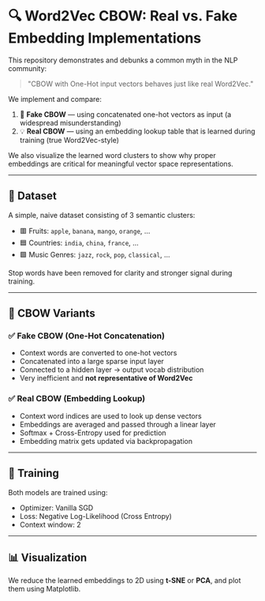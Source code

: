 # 🔍 Word2Vec CBOW: Real vs. Fake Embedding Implementations

This repository demonstrates and debunks a common myth in the NLP community:  
> "CBOW with One-Hot input vectors behaves just like real Word2Vec."

We implement and compare:
1. 🧠 **Fake CBOW** — using concatenated one-hot vectors as input (a widespread misunderstanding)
2. 💡 **Real CBOW** — using an embedding lookup table that is learned during training (true Word2Vec-style)

We also visualize the learned word clusters to show why proper embeddings are critical for meaningful vector space representations.

---

## 📁 Dataset

A simple, naive dataset consisting of 3 semantic clusters:
- 🟥 Fruits: `apple`, `banana`, `mango`, `orange`, ...
- 🟦 Countries: `india`, `china`, `france`, ...
- 🟩 Music Genres: `jazz`, `rock`, `pop`, `classical`, ...

Stop words have been removed for clarity and stronger signal during training.

---

## 🧪 CBOW Variants

### ✅ Fake CBOW (One-Hot Concatenation)

- Context words are converted to one-hot vectors
- Concatenated into a large sparse input layer
- Connected to a hidden layer → output vocab distribution
- Very inefficient and **not representative of Word2Vec**

### ✅ Real CBOW (Embedding Lookup)

- Context word indices are used to look up dense vectors
- Embeddings are averaged and passed through a linear layer
- Softmax + Cross-Entropy used for prediction
- Embedding matrix gets updated via backpropagation

---

## 🔁 Training

Both models are trained using:
- Optimizer: Vanilla SGD
- Loss: Negative Log-Likelihood (Cross Entropy)
- Context window: 2

---

## 📊 Visualization

We reduce the learned embeddings to 2D using **t-SNE** or **PCA**, and plot them using Matplotlib.
